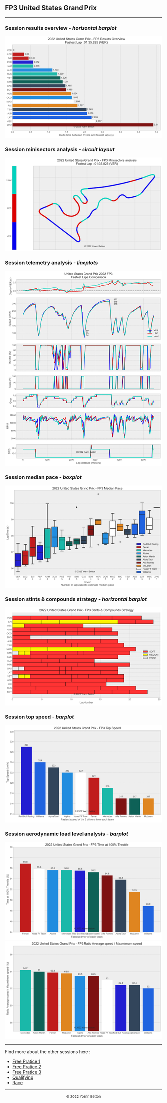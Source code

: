 ## FP3 United States Grand Prix

---

### Session results overview - *horizontal barplot*

<img src="/output/2022-10-23_United_States_Grand_Prix/fp3_results_overview_white.svg?raw=true"/>

### Session minisectors analysis - *circuit layout*

<img src="/output/2022-10-23_United_States_Grand_Prix/fp3_minisectors_analysis_white.svg?raw=true"/>

### Session telemetry analysis - *lineplots*

<img src="/output/2022-10-23_United_States_Grand_Prix/fp3_telemetry_analysis_white.svg?raw=true"/>

### Session median pace - *boxplot*

<img src="/output/2022-10-23_United_States_Grand_Prix/fp3_median_pace_white.svg?raw=true"/>

### Session stints & compounds strategy - *horizontal barplot*

<img src="/output/2022-10-23_United_States_Grand_Prix/fp3_stints_compounds_stategy_white.svg?raw=true"/>

### Session top speed - *barplot*

<img src="/output/2022-10-23_United_States_Grand_Prix/topspeed_fp3_white.svg?raw=true"/>

### Session aerodynamic load level analysis - *barplot*

<img src="/output/2022-10-23_United_States_Grand_Prix/fp3_maximum_throttle_white.svg?raw=true"/>

<img src="/output/2022-10-23_United_States_Grand_Prix/fp3_speed_ratio_white.svg?raw=true"/>

--- 

Find more about the other sessions here :
  - [Free Pratice 1](/page/FP1/2022-10-23_United_States_Grand_Prix)  
  - [Free Pratice 2](/page/FP2/2022-10-23_United_States_Grand_Prix) 
  - [Free Pratice 3](/page/FP3/2022-10-23_United_States_Grand_Prix)
  - [Qualifying](/page/Qualifying/2022-10-23_United_States_Grand_Prix) 
  - [Race](/page/Race/2022-10-23_United_States_Grand_Prix)

---

<div style="text-align: center">
  <p style="font-size:11px">&copy; 2022 Yoann Betton</p>
</div>

<!-- ---

<p style="font-size:11px">Page generated from <a href="https://github.com/yoannbtn/yoannbtn.github.io">github.com/yoannbtn</a>.</p> -->